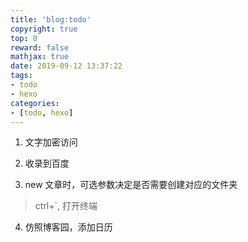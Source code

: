 ```yaml
---
title: 'blog:todo'
copyright: true
top: 0
reward: false
mathjax: true
date: 2019-09-12 13:37:22
tags:
- todo
- hexo
categories:
- [todo, hexo]
---
```


1. 文字加密访问

2. 收录到百度

3. new 文章时，可选参数决定是否需要创建对应的文件夹
> ctrl+`, 打开终端

4. 仿照博客园，添加日历